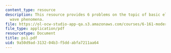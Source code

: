 ```yaml
---
content_type: resource
description: This resource provides 6 problems on the topic of basic electromagnetic
  wave phenomena.
file: https://ol-ocw-studio-app-qa.s3.amazonaws.com/courses/6-161-modern-optics-project-laboratory-fall-2005/9a50d9ad313204b3f5ddabfa7211aa64_ps1.pdf
file_type: application/pdf
resourcetype: Document
title: ps1.pdf
uid: 9a50d9ad-3132-04b3-f5dd-abfa7211aa64
---
```

